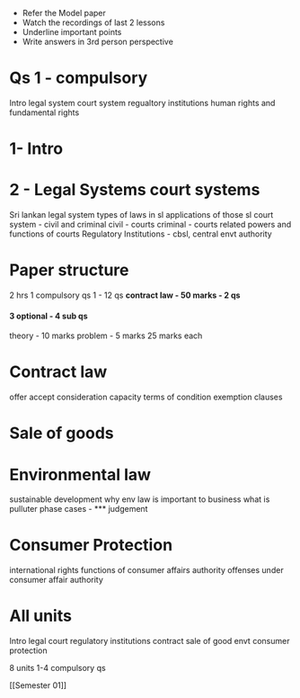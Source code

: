 
- Refer the Model paper
- Watch the recordings of last 2 lessons
- Underline important points
- Write answers in 3rd person perspective
# Qs 1 - compulsory
Intro 
legal system 
court system
regualtory institutions
human rights and fundamental rights

# 1- Intro
# 2 - Legal Systems court systems
 Sri lankan legal system
 types of laws in sl
 applications of those
 sl court system - civil and criminal
 civil - courts
 criminal - courts related
 powers and functions of courts
 Regulatory Institutions - cbsl, central envt authority


# Paper structure
2 hrs
1 compulsory
qs 1 - 12 qs
**contract law - 50 marks - 2 qs**
#### 3 optional - 4 sub qs
theory - 10 marks
problem - 5 marks
25 marks each

# Contract law
offer
accept
consideration capacity
terms of condition
exemption clauses

# Sale of goods

# Environmental law
sustainable development
why env law is important to business
what is pulluter phase
cases - *** judgement

# Consumer Protection
international rights
functions of consumer affairs authority
offenses under consumer affair authority


# All units
Intro 
legal
court
regulatory institutions
contract
sale of good
envt
consumer protection

8 units
1-4 compulsory qs



[[Semester 01]]